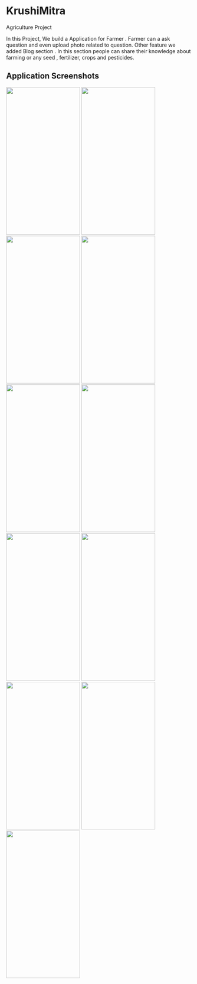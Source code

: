 # KrushiMitra
Agriculture Project 


In this Project, We build a Application for Farmer . Farmer can  a ask question and even upload photo related to  question. Other feature we added Blog section . In this section people can share their knowledge about farming or any  seed , fertilizer, crops and pesticides.

<h2>Application Screenshots</h2>

<img src="https://user-images.githubusercontent.com/54815114/116804668-30cd1200-ab3e-11eb-864a-bff232f6e63a.jpg" width="200" height="400" />    <img src="https://user-images.githubusercontent.com/54815114/116804687-51956780-ab3e-11eb-8aa4-95fcf32f18a9.jpg" width="200" height="400" />    <img src="https://user-images.githubusercontent.com/54815114/116804903-49d6c280-ab40-11eb-8924-986903be6297.jpg" width="200" height="400" />    <img src="https://user-images.githubusercontent.com/54815114/116804922-6a9f1800-ab40-11eb-8ee7-8750f1c319e1.jpg" width="200" height="400" />    <img src="https://user-images.githubusercontent.com/54815114/116804944-7c80bb00-ab40-11eb-9f7d-ec8243930977.jpg" width="200" height="400" />    <img src="https://user-images.githubusercontent.com/54815114/116804956-8c000400-ab40-11eb-9417-18ec1a18ae70.jpg" width="200" height="400" />     <img src="https://user-images.githubusercontent.com/54815114/116805155-0ed58e80-ab42-11eb-9a6d-3deee7b3c714.jpg" width="200" height="400" />     <img src="https://user-images.githubusercontent.com/54815114/116804964-9d491080-ab40-11eb-9c65-7954ab6b0dfc.jpg" width="200" height="400" />     <img src="https://user-images.githubusercontent.com/54815114/116805168-27de3f80-ab42-11eb-8778-12a4f8737005.jpg" width="200" height="400" />     <img src="https://user-images.githubusercontent.com/54815114/116805188-404e5a00-ab42-11eb-8383-5448fa3edf83.jpg" width="200" height="400" />     <img src="https://user-images.githubusercontent.com/54815114/116805192-4d6b4900-ab42-11eb-9afb-a61f30ea63b5.jpg" width="200" height="400" />
     







